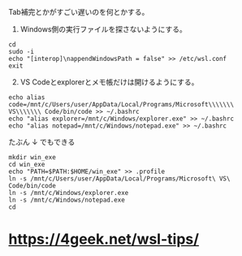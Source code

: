 Tab補完とかがすごい遅いのを何とかする。

1. Windows側の実行ファイルを探さないようにする。

```
cd
sudo -i
echo "[interop]\nappendWindowsPath = false" >> /etc/wsl.conf
exit
```

2. VS Codeとexplorerとメモ帳だけは開けるようにする。

```
echo alias code=/mnt/c/Users/user/AppData/Local/Programs/Microsoft\\\\\\\ VS\\\\\\\ Code/bin/code >> ~/.bashrc
echo "alias explorer=/mnt/c/Windows/explorer.exe" >> ~/.bashrc
echo "alias notepad=/mnt/c/Windows/notepad.exe" >> ~/.bashrc
```

たぶん ↓ でもできる
```
mkdir win_exe
cd win_exe
echo "PATH=$PATH:$HOME/win_exe" >> .profile
ln -s /mnt/c/Users/user/AppData/Local/Programs/Microsoft\ VS\ Code/bin/code
ln -s /mnt/c/Windows/explorer.exe
ln -s /mnt/c/Windows/notepad.exe
cd
```

# https://4geek.net/wsl-tips/

